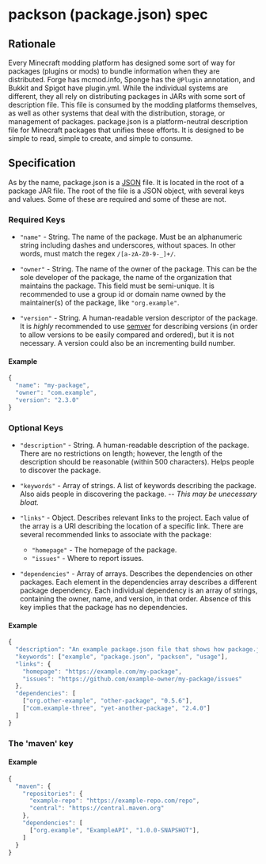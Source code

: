 # packson (package.json) spec

## Rationale
Every Minecraft modding platform has designed some sort of way for packages (plugins or mods) to
bundle information when they are distributed. Forge has mcmod.info, Sponge has the `@Plugin`
annotation, and Bukkit and Spigot have plugin.yml. While the individual systems are different, they
all rely on distributing packages in JARs with some sort of description file. This file is consumed
by the modding platforms themselves, as well as other systems that deal with the distribution,
storage, or management of packages. package.json is a platform-neutral description file for
Minecraft packages that unifies these efforts. It is designed to be simple to read, simple to
create, and simple to consume.

## Specification
As by the name, package.json is a [JSON](http://json.org/) file. It is located in the root of a
package JAR file. The root of the file is a JSON object, with several keys and values. Some of these
are required and some of these are not.

### Required Keys

- `"name"` - String. The name of the package. Must be an alphanumeric string including dashes and
underscores, without spaces. In other words, must match the regex `/[a-zA-Z0-9-_]+/`.

- `"owner"` - String. The name of the owner of the package. This can be the sole developer of the
package, the name of the organization that maintains the package. This field must be semi-unique. It
is recommended to use a group id or domain name owned by the maintainer(s) of the package, like
`"org.example"`.

- `"version"` - String. A human-readable version descriptor of the package. It is _highly_
recommended to use [semver](http://semver.org/) for describing versions (in order to allow versions
to be easily compared and ordered), but it is not necessary. A version could also be an incrementing
build number.

#### Example

```js
{
  "name": "my-package",
  "owner": "com.example",
  "version": "2.3.0"
}
```

### Optional Keys

- `"description"` - String. A human-readable description of the package. There are no restrictions
on length; however, the length of the description should be reasonable (within 500 characters).
Helps people to discover the package.

- `"keywords"` - Array of strings. A list of keywords describing the package. Also aids people in
discovering the package. -- _This may be unecessary bloat._

- `"links"` - Object. Describes relevant links to the project. Each value of the array is a URI
describing the location of a specific link. There are several recommended links to associate with
the package:

  - `"homepage"` - The homepage of the package.
  - `"issues"` - Where to report issues.

- `"dependencies"` - Array of arrays. Describes the dependencies on other packages. Each element in
the dependencies array describes a different package dependency. Each individual dependency is an
array of strings, containing the owner, name, and version, in that order. Absence of this key
implies that the package has no dependencies.

#### Example

```js
{
  "description": "An example package.json file that shows how package.json is used.",
  "keywords": ["example", "package.json", "packson", "usage"],
  "links": {
    "homepage": "https://example.com/my-package",
    "issues": "https://github.com/example-owner/my-package/issues"
  },
  "dependencies": [
    ["org.other-example", "other-package", "0.5.6"],
    ["com.example-three", "yet-another-package", "2.4.0"]
  ]
}
```

### The 'maven' key

#### Example

```js
{
  "maven": {
    "repositories": {
      "example-repo": "https://example-repo.com/repo",
      "central": "https://central.maven.org"
    },
    "dependencies": [
      ["org.example", "ExampleAPI", "1.0.0-SNAPSHOT"],
    ]
  }
}
```
